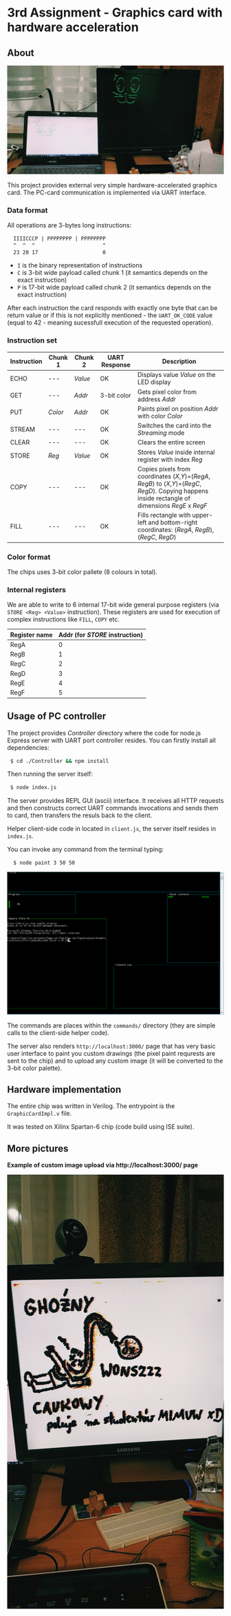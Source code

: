 # 3rd Assignment - Graphics card with hardware acceleration

## About

![photo of card in action](https://raw.githubusercontent.com/styczynski/fpga-verilog/master/projects/GraphicCard/static/cat_screenshot.jpg)

This project provides external very simple hardware-accelerated graphics card.
The PC-card communication is implemented via UART interface.

### Data format

All operations are 3-bytes long instructions:

```
  IIIICCCP | PPPPPPPP | PPPPPPPP
  ^  ^  ^                      ^
  23 20 17                     0
```

* `I` is the binary representation of instructions
* `C` is 3-bit wide payload called chunk 1 (it semantics depends on the exact instruction)
* `P` is 17-bit wide payload called chunk 2 (it semantics depends on the exact instruction)

After each instruction the card responds with exactly one byte that can be return value or if this is not explicitly mentioned - the `UART_OK_CODE`
value (equal to 42 - meaning sucessfull execution of the requested operation).

### Instruction set

| Instruction | Chunk 1 | Chunk 2 | UART Response | Description                                                                                                                                             |
|-------------|---------|---------|---------------|---------------------------------------------------------------------------------------------------------------------------------------------------------|
| ECHO        | ---     | *Value* | OK            | Displays value *Value* on the LED display                                                                                                               |
| GET         | ---     | *Addr*  | 3-bit color   | Gets pixel color from address *Addr*                                                                                                                    |
| PUT         | *Color* | *Addr*  | OK            | Paints pixel on position *Addr* with color *Color*                                                                                                      |
| STREAM      | ---     | ---     | OK            | Switches the card into the *Streaming* mode                                                                                                             |
| CLEAR       | ---     | ---     | OK            | Clears the entire screen                                                                                                                                |
| STORE       | *Reg*   | *Value* | OK            | Stores *Value* inside internal register with index *Reg*                                                                                                |
| COPY        | ---     | ---     | OK            | Copies pixels from coordinates (*X*,*Y*)=(*RegA*, *RegB*) to (*X*,*Y*)=(*RegC*, *RegD*). Copying happens inside rectangle of dimensions *RegE* x *RegF* |
| FILL        | ---     | ---     | OK            | Fills rectangle with upper-left and bottom-right coordinates: (*RegA*, *RegB*), (*RegC*, *RegD*)                                                        |

### Color format

The chips uses 3-bit color pallete (8 colours in total).

### Internal registers

We are able to write to 6 internal 17-bit wide general purpose registers (via `STORE <Reg> <Value>` instruction).
These registers are used for execution of complex instructions like `FILL`, `COPY` etc.

| Register name | Addr (for *STORE* instruction) |
|---------------|--------------------------------|
| RegA          | 0                              |
| RegB          | 1                              |
| RegC          | 2                              |
| RegD          | 3                              |
| RegE          | 4                              |
| RegF          | 5                              |

## Usage of PC controller

The project provides *Controller* directory where the code for node.js Express server with UART port controller resides.
You can firstly install all dependencies:
```bash
 $ cd ./Controller && npm install
```

Then running the server itself:
```bash
 $ node index.js
```

The server provides REPL GUI (ascii) interface.
It receives all HTTP requests and then constructs correct UART commands invocations and sends them to card, then transfers the resuls back to the client.

Helper client-side code in located in `client.js`, the server itself resides in `index.js`.

You can invoke any command from the terminal typing:
```
  $ node paint 3 50 50
```

![Command execution screenshot](https://raw.githubusercontent.com/styczynski/fpga-verilog/master/projects/GraphicCard/static/command_screenshot.png)

The commands are places within the `commands/` directory (they are simple calls to the client-side helper code).

The server also renders `http://localhost:3000/` page that has very basic user interface to paint you custom drawings (the pixel paint requrests are sent to the chip)
and to upload any custom image (it will be converted to the 3-bit color palette).

## Hardware implementation

The entire chip was written in Verilog. The entrypoint is the `GraphicCardImpl.v` file.

It was tested on Xilinx Spartan-6 chip (code build using ISE suite).

## More pictures

**Example of custom image upload via http://localhost:3000/ page**

![Example of custom image upload](https://raw.githubusercontent.com/styczynski/fpga-verilog/master/projects/GraphicCard/static/any_image_screenshot.jpg)
